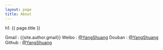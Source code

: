 ```yaml
---
layout: page
title: About
---
```


h1. {{ page.title }}

Gmail  : {{site.author.gmail}}
Weibo  : [@YangShuang](http://weibo.com/charlesy)
Douban : [@YangShuang](http://www.douban.com/people/utwodonwosn/)
Github : [@YangShuang](https://github.com/utwodownson)

